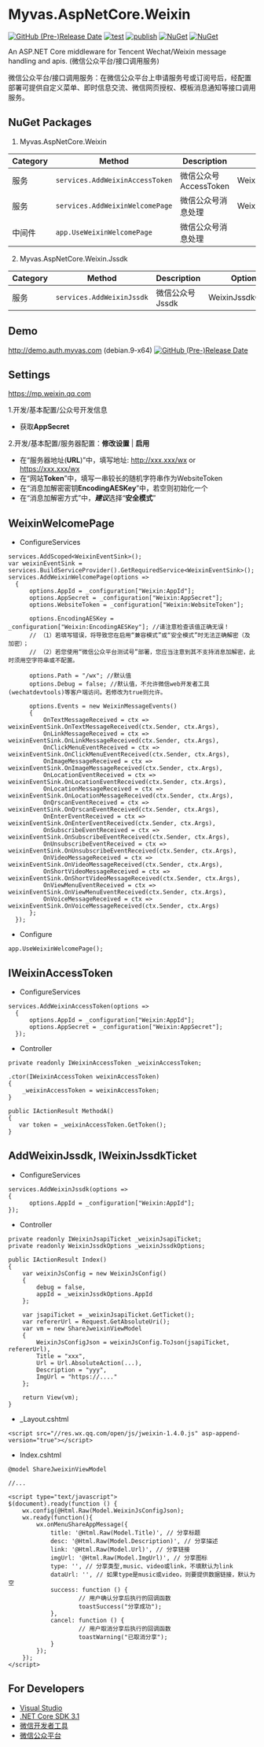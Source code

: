 # Myvas.AspNetCore.Weixin

[![GitHub (Pre-)Release Date](https://img.shields.io/github/release-date-pre/myvas/AspNetCore.Weixin?label=github)](https://github.com/myvas/AspNetCore.Weixin)
[![test](https://github.com/myvas/AspNetCore.Weixin/actions/workflows/test.yml/badge.svg)](https://github.com/myvas/AspNetCore.Weixin/actions/workflows/test.yml)
[![publish](https://github.com/myvas/AspNetCore.Weixin/actions/workflows/publish.yml/badge.svg)](https://github.com/myvas/AspNetCore.Weixin/actions/workflows/publish.yml)
[![NuGet](https://img.shields.io/nuget/v/Myvas.AspNetCore.Weixin.svg)](https://www.nuget.org/packages/Myvas.AspNetCore.Weixin)
[![NuGet](https://img.shields.io/nuget/v/Myvas.AspNetCore.Weixin.Jssdk.svg)](https://www.nuget.org/packages/Myvas.AspNetCore.Weixin.Jssdk)

An ASP.NET Core middleware for Tencent Wechat/Weixin message handling and apis. (微信公众平台/接口调用服务)

微信公众平台/接口调用服务：在微信公众平台上申请服务号或订阅号后，经配置部署可提供自定义菜单、即时信息交流、微信网页授权、模板消息通知等接口调用服务。

## NuGet Packages
1. Myvas.AspNetCore.Weixin

| Category | Method | Description | Options | Interfaces |
|-|-|-|-|-|
| 服务 | `services.AddWeixinAccessToken` | 微信公众号AccessToken | WeixinAccessTokenOptions | IWeixinAccessToken |
| 服务 | `services.AddWeixinWelcomePage` | 微信公众号消息处理 | WeixinWelcomePageOptions | |
| 中间件 | `app.UseWeixinWelcomePage` | 微信公众号消息处理 |  | IMessageHandler IWeixinMessageEncryptor |

2. Myvas.AspNetCore.Weixin.Jssdk

| Category | Method | Description | Options | Interfaces |
|-|-|-|-|-|
| 服务 | `services.AddWeixinJssdk` | 微信公众号Jssdk | WeixinJssdkOptions | IWeixinJsapiTicket |

## Demo
http://demo.auth.myvas.com (debian.9-x64) [![GitHub (Pre-)Release Date](https://img.shields.io/github/release-date-pre/myvas/AspNetCore.Authentication.Demo?label=github)](https://github.com/myvas/AspNetCore.Authentication.Demo)

## Settings
https://mp.weixin.qq.com

1.开发/基本配置/公众号开发信息
- 获取**AppSecret**

2.开发/基本配置/服务器配置：**修改设置** | **启用**
- 在“服务器地址(**URL**)”中，填写地址: http://xxx.xxx/wx or https://xxx.xxx/wx
- 在“网站**Token**”中，填写一串较长的随机字符串作为WebsiteToken
- 在“消息加解密密钥**EncodingAESKey**”中，若空则初始化一个
- 在“消息加解密方式”中，***建议***选择“**安全模式**”

## WeixinWelcomePage
* ConfigureServices
```
services.AddScoped<WeixinEventSink>();
var weixinEventSink = services.BuildServiceProvider().GetRequiredService<WeixinEventSink>();
services.AddWeixinWelcomePage(options =>
  {
      options.AppId = _configuration["Weixin:AppId"];
      options.AppSecret = _configuration["Weixin:AppSecret"];
      options.WebsiteToken = _configuration["Weixin:WebsiteToken"];
      
      options.EncodingAESKey = _configuration["Weixin:EncodingAESKey"]; //请注意检查该值正确无误！
      // （1）若填写错误，将导致您在启用“兼容模式”或“安全模式”时无法正确解密（及加密）；
      // （2）若您使用“微信公众平台测试号”部署，您应当注意到其不支持消息加解密，此时须用空字符串或不配置。
      
      options.Path = "/wx"; //默认值
      options.Debug = false; //默认值，不允许微信web开发者工具(wechatdevtools)等客户端访问。若修改为true则允许。
      
      options.Events = new WeixinMessageEvents()
      {
          OnTextMessageReceived = ctx => weixinEventSink.OnTextMessageReceived(ctx.Sender, ctx.Args),
          OnLinkMessageReceived = ctx => weixinEventSink.OnLinkMessageReceived(ctx.Sender, ctx.Args),
          OnClickMenuEventReceived = ctx => weixinEventSink.OnClickMenuEventReceived(ctx.Sender, ctx.Args),
          OnImageMessageReceived = ctx => weixinEventSink.OnImageMessageReceived(ctx.Sender, ctx.Args),
          OnLocationEventReceived = ctx => weixinEventSink.OnLocationEventReceived(ctx.Sender, ctx.Args),
          OnLocationMessageReceived = ctx => weixinEventSink.OnLocationMessageReceived(ctx.Sender, ctx.Args),
          OnQrscanEventReceived = ctx => weixinEventSink.OnQrscanEventReceived(ctx.Sender, ctx.Args),
          OnEnterEventReceived = ctx => weixinEventSink.OnEnterEventReceived(ctx.Sender, ctx.Args),
          OnSubscribeEventReceived = ctx => weixinEventSink.OnSubscribeEventReceived(ctx.Sender, ctx.Args),
          OnUnsubscribeEventReceived = ctx => weixinEventSink.OnUnsubscribeEventReceived(ctx.Sender, ctx.Args),
          OnVideoMessageReceived = ctx => weixinEventSink.OnVideoMessageReceived(ctx.Sender, ctx.Args),
          OnShortVideoMessageReceived = ctx => weixinEventSink.OnShortVideoMessageReceived(ctx.Sender, ctx.Args),
          OnViewMenuEventReceived = ctx => weixinEventSink.OnViewMenuEventReceived(ctx.Sender, ctx.Args),
          OnVoiceMessageReceived = ctx => weixinEventSink.OnVoiceMessageReceived(ctx.Sender, ctx.Args)
      };
  });
```

* Configure
```
app.UseWeixinWelcomePage();
```

## IWeixinAccessToken
* ConfigureServices
```
services.AddWeixinAccessToken(options => 
  {
      options.AppId = _configuration["Weixin:AppId"];
      options.AppSecret = _configuration["Weixin:AppSecret"];
  });
```

*  Controller
```
private readonly IWeixinAccessToken _weixinAccessToken;

.ctor(IWeixinAccessToken weixinAccessToken)
{
    _weixinAccessToken = weixinAccessToken;
}

public IActionResult MethodA()
{
   var token = _weixinAccessToken.GetToken();
}
```

## AddWeixinJssdk, IWeixinJssdkTicket

* ConfigureServices
```
services.AddWeixinJssdk(options =>
{
      options.AppId = _configuration["Weixin:AppId"];
});
```

* Controller
```
private readonly IWeixinJsapiTicket _weixinJsapiTicket;
private readonly WeixinJssdkOptions _weixinJssdkOptions;

public IActionResult Index()
{
	var weixinJsConfig = new WeixinJsConfig()
	{
		debug = false,
		appId = _weixinJssdkOptions.AppId
	};

	var jsapiTicket = _weixinJsapiTicket.GetTicket();
	var refererUrl = Request.GetAbsoluteUri();
	var vm = new ShareJweixinViewModel
	{
		WeixinJsConfigJson = weixinJsConfig.ToJson(jsapiTicket, refererUrl),
		Title = "xxx",
		Url = Url.AbsoluteAction(...),
		Description = "yyy",
		ImgUrl = "https://...."
	};

	return View(vm);
}
```

* _Layout.cshtml
```
<script src="//res.wx.qq.com/open/js/jweixin-1.4.0.js" asp-append-version="true"></script>
```

* Index.cshtml
```
@model ShareJweixinViewModel

//...

<script type="text/javascript">
$(document).ready(function () {
	wx.config(@Html.Raw(Model.WeixinJsConfigJson);
	wx.ready(function(){
		wx.onMenuShareAppMessage({
			title: '@Html.Raw(Model.Title)', // 分享标题
			desc: '@Html.Raw(Model.Description)', // 分享描述
			link: '@Html.Raw(Model.Url)', // 分享链接
			imgUrl: '@Html.Raw(Model.ImgUrl)', // 分享图标
			type: '', // 分享类型,music、video或link，不填默认为link
			dataUrl: '', // 如果type是music或video，则要提供数据链接，默认为空
			success: function () {
					// 用户确认分享后执行的回调函数
					toastSuccess("分享成功");
			},
			cancel: function () {
					// 用户取消分享后执行的回调函数
					toastWarning("已取消分享");
			}
		});
	});
</script>
```

## For Developers
* [Visual Studio](https://visualstudio.microsoft.com)
* [.NET Core SDK 3.1](https://dotnet.microsoft.com/download/dotnet-core/3.1)
* [微信开发者工具](https://mp.weixin.qq.com/debug/wxadoc/dev/devtools/download.html)
* [微信公众平台](https://mp.weixin.qq.com)
